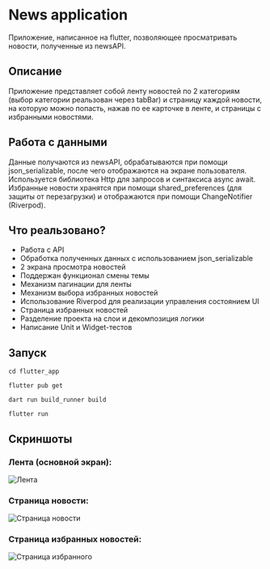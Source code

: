 # News application

Приложение, написанное на flutter, позволяющее просматривать новости, полученные из newsAPI.

## Описание

Приложение представляет собой ленту новостей по 2 категориям (выбор категории реальзован через tabBar) и страницу каждой новости, на которую можно попасть, нажав по ее карточке в ленте, и страницы с избранными новостями.

## Работа с данными

Данные получаются из newsAPI, обрабатываются при помощи json_serializable, после чего отображаются на экране пользователя. Используется библиотека Http для запросов и синтаксиса async await.
Избранные новости хранятся при помощи shared_preferences (для защиты от перезагрузки) и отображаются при помощи ChangeNotifier (Riverpod).


## Что реальзовано?

- Работа с API
- Обработка полученных данных с использованием json_serializable
- 2 экрана просмотра новостей
- Поддержан функционал смены темы
- Механизм пагинации для ленты
- Механизм выбора избранных новостей
- Использование Riverpod для реализации управления состоянием UI
- Страница избранных новостей
- Разделение проекта на слои и декомпозиция логики
- Написание Unit и Widget-тестов

## Запуск

```terminal
cd flutter_app
```

```terminal
flutter pub get
```

```terminal
dart run build_runner build 
```

```terminal
flutter run
```

## Скриншоты

### Лента (основной экран):

![Лента](https://github.com/ArsPro13/flutter-hw-1/blob/main/screenshots/main.jpg)

### Страница новости:

![Страница новости](https://github.com/ArsPro13/flutter-hw-1/blob/main/screenshots/article.jpg)

### Страница избранных новостей:

![Страница избранного](https://github.com/ArsPro13/flutter-hw-1/blob/main/screenshots/liked.jpg)

